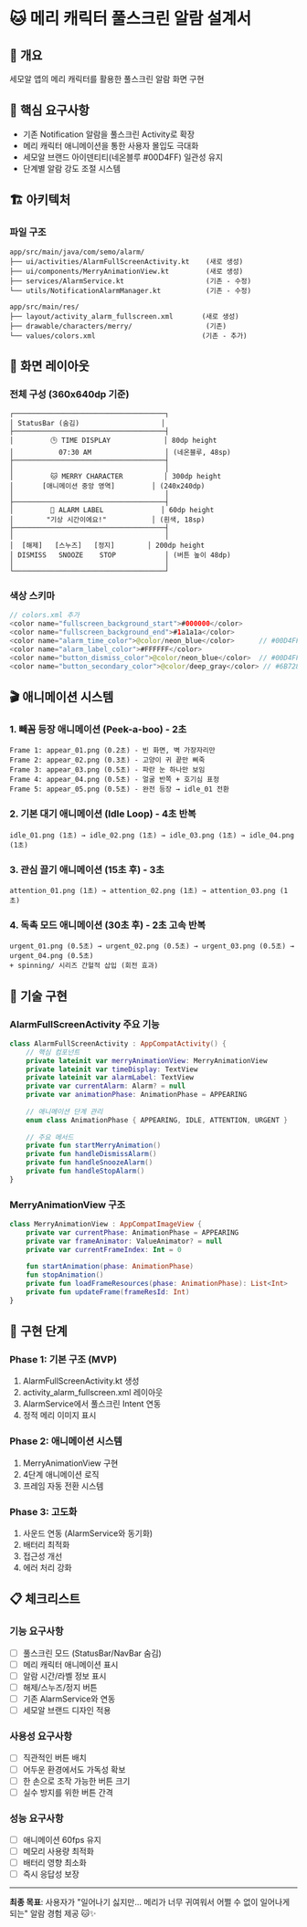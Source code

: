 # 🐱 메리 캐릭터 풀스크린 알람 설계서

## 📱 **개요**
세모알 앱의 메리 캐릭터를 활용한 풀스크린 알람 화면 구현

## 🎯 **핵심 요구사항**
- 기존 Notification 알람을 풀스크린 Activity로 확장
- 메리 캐릭터 애니메이션을 통한 사용자 몰입도 극대화  
- 세모알 브랜드 아이덴티티(네온블루 #00D4FF) 일관성 유지
- 단계별 알람 강도 조절 시스템

## 🏗️ **아키텍처**

### **파일 구조**
```
app/src/main/java/com/semo/alarm/
├── ui/activities/AlarmFullScreenActivity.kt    (새로 생성)
├── ui/components/MerryAnimationView.kt         (새로 생성)  
├── services/AlarmService.kt                    (기존 - 수정)
└── utils/NotificationAlarmManager.kt           (기존 - 수정)

app/src/main/res/
├── layout/activity_alarm_fullscreen.xml       (새로 생성)
├── drawable/characters/merry/                  (기존)
└── values/colors.xml                          (기존 - 추가)
```

## 📐 **화면 레이아웃**

### **전체 구성 (360x640dp 기준)**
```
┌─────────────────────────────────────┐
│ StatusBar (숨김)                    │
├─────────────────────────────────────┤ 
│         🕒 TIME DISPLAY             │ 80dp height
│           07:30 AM                  │ (네온블루, 48sp)
├─────────────────────────────────────┤
│                                     │
│         🐱 MERRY CHARACTER          │ 300dp height
│       [애니메이션 중앙 영역]         │ (240x240dp)  
│                                     │
├─────────────────────────────────────┤
│         📝 ALARM LABEL              │ 60dp height
│        "기상 시간이에요!"           │ (흰색, 18sp)
├─────────────────────────────────────┤
│                                     │
│  [해제]   [스누즈]   [정지]        │ 200dp height
│ DISMISS   SNOOZE    STOP            │ (버튼 높이 48dp)
│                                     │
└─────────────────────────────────────┘
```

### **색상 스키마**
```kotlin
// colors.xml 추가
<color name="fullscreen_background_start">#000000</color>
<color name="fullscreen_background_end">#1a1a1a</color>
<color name="alarm_time_color">@color/neon_blue</color>      // #00D4FF
<color name="alarm_label_color">#FFFFFF</color>
<color name="button_dismiss_color">@color/neon_blue</color>  // #00D4FF  
<color name="button_secondary_color">@color/deep_gray</color> // #6B7280
```

## 🎬 **애니메이션 시스템**

### **1. 빼꼼 등장 애니메이션 (Peek-a-boo) - 2초**
```
Frame 1: appear_01.png (0.2초) - 빈 화면, 벽 가장자리만
Frame 2: appear_02.png (0.3초) - 고양이 귀 끝만 삐죽
Frame 3: appear_03.png (0.5초) - 파란 눈 하나만 보임  
Frame 4: appear_04.png (0.5초) - 얼굴 반쪽 + 호기심 표정
Frame 5: appear_05.png (0.5초) - 완전 등장 → idle_01 전환
```

### **2. 기본 대기 애니메이션 (Idle Loop) - 4초 반복**
```
idle_01.png (1초) → idle_02.png (1초) → idle_03.png (1초) → idle_04.png (1초)
```

### **3. 관심 끌기 애니메이션 (15초 후) - 3초**
```  
attention_01.png (1초) → attention_02.png (1초) → attention_03.png (1초)
```

### **4. 독촉 모드 애니메이션 (30초 후) - 2초 고속 반복**
```
urgent_01.png (0.5초) → urgent_02.png (0.5초) → urgent_03.png (0.5초) → urgent_04.png (0.5초)
+ spinning/ 시리즈 간헐적 삽입 (회전 효과)
```

## 🔧 **기술 구현**

### **AlarmFullScreenActivity 주요 기능**
```kotlin
class AlarmFullScreenActivity : AppCompatActivity() {
    // 핵심 컴포넌트
    private lateinit var merryAnimationView: MerryAnimationView
    private lateinit var timeDisplay: TextView
    private lateinit var alarmLabel: TextView
    private var currentAlarm: Alarm? = null
    private var animationPhase: AnimationPhase = APPEARING
    
    // 애니메이션 단계 관리
    enum class AnimationPhase { APPEARING, IDLE, ATTENTION, URGENT }
    
    // 주요 메서드  
    private fun startMerryAnimation()
    private fun handleDismissAlarm()
    private fun handleSnoozeAlarm()
    private fun handleStopAlarm()
}
```

### **MerryAnimationView 구조**
```kotlin
class MerryAnimationView : AppCompatImageView {
    private var currentPhase: AnimationPhase = APPEARING
    private var frameAnimator: ValueAnimator? = null
    private var currentFrameIndex: Int = 0
    
    fun startAnimation(phase: AnimationPhase)
    fun stopAnimation() 
    private fun loadFrameResources(phase: AnimationPhase): List<Int>
    private fun updateFrame(frameResId: Int)
}
```

## 🚀 **구현 단계**

### **Phase 1: 기본 구조 (MVP)**
1. AlarmFullScreenActivity.kt 생성
2. activity_alarm_fullscreen.xml 레이아웃  
3. AlarmService에서 풀스크린 Intent 연동
4. 정적 메리 이미지 표시

### **Phase 2: 애니메이션 시스템**
1. MerryAnimationView 구현
2. 4단계 애니메이션 로직
3. 프레임 자동 전환 시스템

### **Phase 3: 고도화**
1. 사운드 연동 (AlarmService와 동기화)
2. 배터리 최적화 
3. 접근성 개선
4. 에러 처리 강화

## 📋 **체크리스트**

### **기능 요구사항**
- [ ] 풀스크린 모드 (StatusBar/NavBar 숨김)
- [ ] 메리 캐릭터 애니메이션 표시
- [ ] 알람 시간/라벨 정보 표시  
- [ ] 해제/스누즈/정지 버튼
- [ ] 기존 AlarmService와 연동
- [ ] 세모알 브랜드 디자인 적용

### **사용성 요구사항**  
- [ ] 직관적인 버튼 배치
- [ ] 어두운 환경에서도 가독성 확보
- [ ] 한 손으로 조작 가능한 버튼 크기
- [ ] 실수 방지를 위한 버튼 간격

### **성능 요구사항**
- [ ] 애니메이션 60fps 유지
- [ ] 메모리 사용량 최적화  
- [ ] 배터리 영향 최소화
- [ ] 즉시 응답성 보장

---

**최종 목표**: 사용자가 "일어나기 싫지만... 메리가 너무 귀여워서 어쩔 수 없이 일어나게 되는" 알람 경험 제공 🐱✨